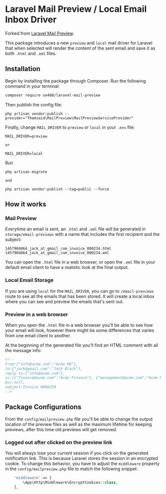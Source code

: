 # Laravel Mail Preview / Local Email Inbox Driver

Forked from [Laravel Mail Preview](https://github.com/themsaid/laravel-mail-preview). 

This package introduces a new `preview` and `local` mail driver for Laravel that when selected will render the content of the
sent email and save it as both `.html` and `.eml` files.

## Installation

Begin by installing the package through Composer. Run the following command in your terminal:

```bash
composer require se468/laravel-mail-preview
```

Then publish the config file:

```
php artisan vendor:publish --provider="Themsaid\MailPreview\MailPreviewServiceProvider"
```

Finally, change `MAIL_DRIVER` to `preview` or `local` in your `.env` file:

```
MAIL_DRIVER=preview

or 

MAIL_DRIVER=local
```

Run 
```
php artisan migrate

and

php artisan vendor:publish --tag=public --force
```

## How it works

### Mail Preview
Everytime an email is sent, an `.html` and `.eml` file will be generated in `storage/email-previews` with a name that includes the first recipient and the subject:

```
1457904864_jack_at_gmail_com_invoice_000234.html
1457904864_jack_at_gmail_com_invoice_000234.eml
```

You can open the `.html` file in a web browser, or open the `.eml` file in your default email client to have a realistic look
at the final output.

### Local Email Storage

If you are using `local` for the `MAIL_DRIVER`, you can go to `/email-previews` route to see all the emails that has been stored. It will create a local inbox where you can see and preview the emails that's sent out.

### Preview in a web browser

When you open the `.html` file in a web browser you'll be able to see how your email will look, however there might be
some differences that varies from one email client to another.

At the beginning of the generated file you'll find an HTML comment with all the message info:

```html
<!--
From:{"info@acme.com":"Acme HQ"},
to:{"jack@gmail.com":"Jack Black"},
reply-to:{"info@acme.com"},
cc:[{"finance@acme.com":"Acme Finance"}, {"management@acme.com":"Acme Management"}],
bcc:null,
subject:Invoice #000234
-->
```

## Package Configurations
From the `config/mailpreview.php` file you'll be able to change the output location of the preview files as well as the maximum lifetime for keeping previews, after this time old previews will get removed.

### Logged out after clicked on the preview link
You will always lose your current session if you click on the generated notification link. This is because Laravel stores the session in an encrypted cookie. To change this behavior, you have to adjust the `middleware` property in the `config/mailpreview.php` file to match the following snippet:

```php
    'middleware' => [
        \App\Http\Middleware\EncryptCookies::class,
    ],
```

